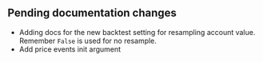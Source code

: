 ## Pending documentation changes
- Adding docs for the new backtest setting for resampling account value. Remember `False` is used for no resample.
- Add price events init argument